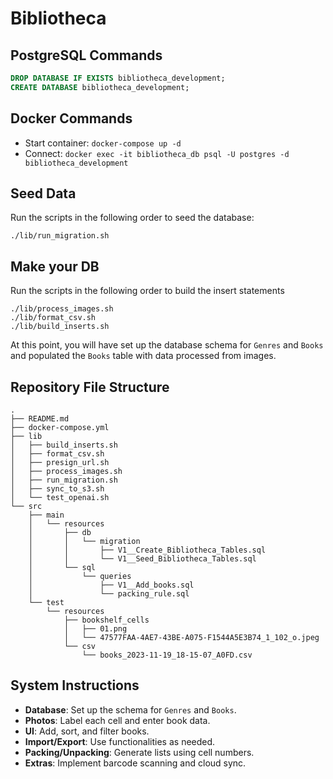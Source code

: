 # Bibliotheca

## PostgreSQL Commands
```sql
DROP DATABASE IF EXISTS bibliotheca_development;
CREATE DATABASE bibliotheca_development;
```

## Docker Commands
- Start container: `docker-compose up -d`
- Connect: `docker exec -it bibliotheca_db psql -U postgres -d bibliotheca_development`

## Seed Data
Run the scripts in the following order to seed the database:
```
./lib/run_migration.sh
```

## Make your DB
Run the scripts in the following order to build the insert statements
```
./lib/process_images.sh
./lib/format_csv.sh
./lib/build_inserts.sh
```

At this point, you will have set up the database schema for `Genres` and `Books` and populated the `Books` table with data processed from images.

## Repository File Structure
```
.
├── README.md
├── docker-compose.yml
├── lib
│   ├── build_inserts.sh
│   ├── format_csv.sh
│   ├── presign_url.sh
│   ├── process_images.sh
│   ├── run_migration.sh
│   ├── sync_to_s3.sh
│   └── test_openai.sh
└── src
    ├── main
    │   └── resources
    │       ├── db
    │       │   └── migration
    │       │       ├── V1__Create_Bibliotheca_Tables.sql
    │       │       └── V1__Seed_Bibliotheca_Tables.sql
    │       └── sql
    │           └── queries
    │               ├── V1__Add_books.sql
    │               └── packing_rule.sql
    └── test
        └── resources
            ├── bookshelf_cells
            │   ├── 01.png
            │   └── 47577FAA-4AE7-43BE-A075-F1544A5E3B74_1_102_o.jpeg
            └── csv
                └── books_2023-11-19_18-15-07_A0FD.csv
```

## System Instructions
- **Database**: Set up the schema for `Genres` and `Books`.
- **Photos**: Label each cell and enter book data.
- **UI**: Add, sort, and filter books.
- **Import/Export**: Use functionalities as needed.
- **Packing/Unpacking**: Generate lists using cell numbers.
- **Extras**: Implement barcode scanning and cloud sync.
```
